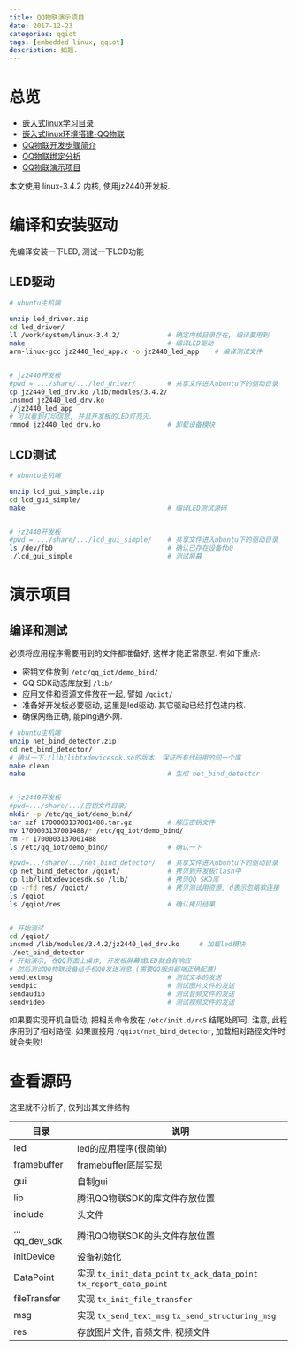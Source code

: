 ```yaml
---
title: QQ物联演示项目
date: 2017-12-23
categories: qqiot
tags: [embedded linux, qqiot]
description: 如题.
---
```



# 总览
- [嵌入式linux学习目录](https://draapho.github.io/2017/11/23/1734-linux-content/)
- [嵌入式linux环境搭建-QQ物联](https://draapho.github.io/2017/12/18/1746-qqiot-env/)
- [QQ物联开发步骤简介](https://draapho.github.io/2017/12/22/1748-qqiot-procedure/)
- [QQ物联绑定分析](https://draapho.github.io/2017/12/20/1747-qqiot-bind/)
- [QQ物联演示项目](https://draapho.github.io/2017/12/23/1749-qqiot-demo/)

本文使用 linux-3.4.2 内核, 使用jz2440开发板.


# 编译和安装驱动

先编译安装一下LED, 测试一下LCD功能

## LED驱动

``` bash
# ubuntu主机端

unzip led_driver.zip
cd led_driver/
ll /work/system/linux-3.4.2/            # 确定内核目录存在, 编译要用到
make                                    # 编译LED驱动
arm-linux-gcc jz2440_led_app.c -o jz2440_led_app    # 编译测试文件


# jz2440开发板
#pwd = .../share/.../led_driver/        # 共享文件进入ubuntu下的驱动目录
cp jz2440_led_drv.ko /lib/modules/3.4.2/
insmod jz2440_led_drv.ko
./jz2440_led_app
# 可以看到打印信息, 并且开发板的LED灯亮灭.
rmmod jz2440_led_drv.ko                 # 卸载设备模块
```

## LCD测试

``` bash
# ubuntu主机端

unzip lcd_gui_simple.zip
cd lcd_gui_simple/
make                                    # 编译LED测试源码


# jz2440开发板
#pwd = .../share/.../lcd_gui_simple/    # 共享文件进入ubuntu下的驱动目录
ls /dev/fb0                             # 确认已存在设备fb0
./lcd_gui_simple                        # 测试屏幕
```

# 演示项目

## 编译和测试

必须将应用程序需要用到的文件都准备好, 这样才能正常原型.
有如下重点:
- 密钥文件放到 `/etc/qq_iot/demo_bind/`
- QQ SDK动态库放到 `/lib/`
- 应用文件和资源文件放在一起, 譬如 `/qqiot/`
- 准备好开发板必要驱动, 这里是led驱动. 其它驱动已经打包进内核.
- 确保网络正确, 能ping通外网.

``` bash
# ubuntu主机端
unzip net_bind_detector.zip
cd net_bind_detector/
# 确认一下./lib/libtxdevicesdk.so的版本. 保证所有代码用的同一个库
make clean
make                                    # 生成 net_bind_detector


# jz2440开发板
#pwd=.../share/.../密钥文件目录/
mkdir -p /etc/qq_iot/demo_bind/
tar xzf 1700003137001488.tar.gz         # 解压密钥文件
mv 1700003137001488/* /etc/qq_iot/demo_bind/
rm -r 1700003137001488
ls /etc/qq_iot/demo_bind/               # 确认一下

#pwd=.../share/.../net_bind_detector/   # 共享文件进入ubuntu下的驱动目录
cp net_bind_detector /qqiot/            # 拷贝到开发板flash中
cp lib/libtxdevicesdk.so /lib/          # 拷贝QQ SKD库
cp -rfd res/ /qqiot/                    # 拷贝测试用资源, d表示忽略软连接
ls /qqiot
ls /qqiot/res                           # 确认拷贝结果


# 开始测试
cd /qqiot/
insmod /lib/modules/3.4.2/jz2440_led_drv.ko     # 加载led模块
./net_bind_detector
# 开始演示, 在QQ界面上操作, 开发板屏幕或LED就会有响应
# 然后测试QQ物联设备给手机QQ发送消息 (需要QQ服务器端正确配置)
sendtextmsg                             # 测试文本的发送
sendpic                                 # 测试图片文件的发送
sendaudio                               # 测试音频文件的发送
sendvideo                               # 测试视频文件的发送
```

如果要实现开机自启动, 把相关命令放在 `/etc/init.d/rcS` 结尾处即可.
注意, 此程序用到了相对路径. 如果直接用 `/qqiot/net_bind_detector`, 加载相对路径文件时就会失败!



# 查看源码

这里就不分析了, 仅列出其文件结构

目录| 说明
-----|-----
led                 | led的应用程序(很简单)
framebuffer         | framebuffer底层实现
gui                 | 自制gui
lib                 | 腾讯QQ物联SDK的库文件存放位置
include             | 头文件
... qq_dev_sdk      | 腾讯QQ物联SDK的头文件存放位置
initDevice          | 设备初始化
DataPoint           | 实现 `tx_init_data_point` `tx_ack_data_point` `tx_report_data_point`
fileTransfer        | 实现 `tx_init_file_transfer`
msg                 | 实现 `tx_send_text_msg` `tx_send_structuring_msg`
res                 | 存放图片文件, 音频文件, 视频文件

